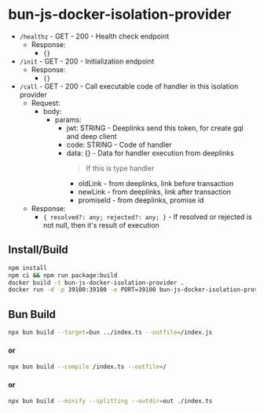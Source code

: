 # bun-js-docker-isolation-provider

- `/healthz` - GET - 200 - Health check endpoint
  - Response:
    - `{}`
- `/init` - GET - 200 - Initialization endpoint
  - Response:
    - `{}`
- `/call` - GET - 200 - Call executable code of handler in this isolation provider
  - Request:
    - body:
      - params:
        - jwt: STRING - Deeplinks send this token, for create gql and deep client
        - code: STRING - Code of handler
        - data: {} - Data for handler execution from deeplinks
          > If this is type handler
          - oldLink - from deeplinks, link before transaction
          - newLink - from deeplinks, link after transaction
          - promiseId - from deeplinks, promise id
  - Response:
    - `{ resolved?: any; rejected?: any; }` - If resolved or rejected is not null, then it's result of execution


## Install/Build
```bash
npm install
npm ci && npm run package:build
docker build -t bun-js-docker-isolation-provider .
docker run -d -p 39100:39100 -e PORT=39100 bun-js-docker-isolation-provider
```

## Bun Build
```bash
npx bun build --target=bun ../index.ts --outfile=/index.js
```
#### or
```bash
npx bun build --compile /index.ts --outfile=/
```
#### or
```bash
npx bun build --minify --splitting --outdir=out ./index.ts
```